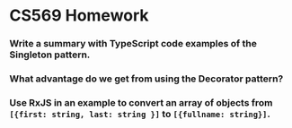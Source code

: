 # CS569 Homework

### Write a summary with TypeScript code examples of the Singleton pattern.
### What advantage do we get from using the Decorator pattern?
### Use RxJS in an example to convert an array of objects from `[{first: string, last: string }]` to `[{fullname: string}]`.

